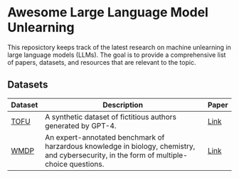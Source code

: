 # Awesome Large Language Model Unlearning

This reposictory keeps track of the latest research on machine unlearning in large language models (LLMs). The goal is to provide a comprehensive list of papers, datasets, and resources that are relevant to the topic.

## Datasets

| Dataset                                               | Description                                                                                                                               | Paper                                    |
| ----------------------------------------------------- | ----------------------------------------------------------------------------------------------------------------------------------------- | ---------------------------------------- |
| [TOFU](https://huggingface.co/datasets/locuslab/TOFU) | A synthetic dataset of fictitious authors generated by GPT-4.                                                                             | [Link](https://arxiv.org/abs/2401.06121) |
| [WMDP](https://huggingface.co/datasets/cais/wmdp)     | An expert-annotated benchmark of harzardous knowledge in biology, chemistry, and cybersecurity, in the form of multiple-choice questions. | [Link](https://arxiv.org/abs/2403.03218) |
